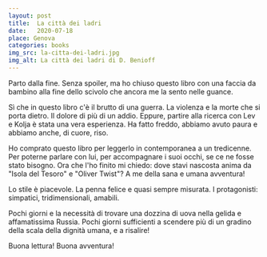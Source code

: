 ```yaml
---
layout: post
title:  La città dei ladri
date:   2020-07-18
place: Genova
categories: books
img_src: la-citta-dei-ladri.jpg
img_alt: La città dei ladri di D. Benioff
---
```

Parto dalla fine. Senza spoiler, ma ho chiuso questo libro con una faccia da bambino alla fine dello scivolo che ancora me la sento nelle guance.

Sì che in questo libro c'è il brutto di una guerra. La violenza e la morte che si porta dietro. Il dolore di più di un addio. Eppure, partire alla ricerca con Lev e Kolja è stata una vera esperienza. Ha fatto freddo, abbiamo avuto paura e abbiamo anche, di cuore, riso.  

Ho comprato questo libro per leggerlo in contemporanea a un tredicenne. Per poterne parlare con lui, per accompagnare i suoi occhi, se ce ne fosse stato bisogno. Ora che l'ho finito mi chiedo: dove stavi nascosta anima da "Isola del Tesoro" e "Oliver Twist"? 
A me della sana e umana avventura!

Lo stile è piacevole. La penna felice e quasi sempre misurata. I protagonisti: simpatici, tridimensionali, amabili. 

Pochi giorni e la necessità di trovare una dozzina di uova nella gelida e affamatissima Russia. Pochi giorni sufficienti a scendere più di un gradino della scala della dignità umana, e a risalire! 

Buona lettura! Buona avventura!